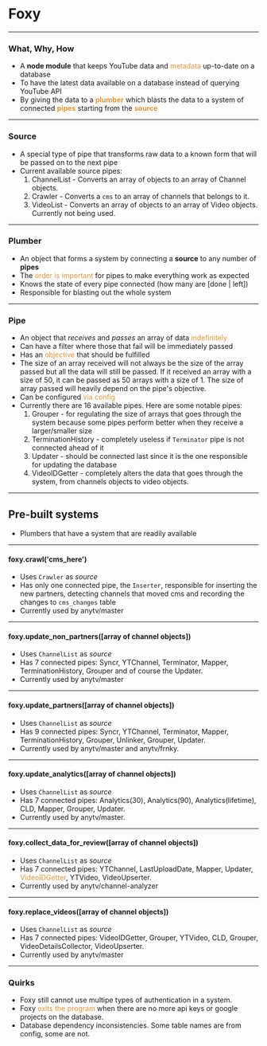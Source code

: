 # Foxy

---

### What, Why, How
- A **node module** that keeps YouTube data and <span style="color: #e49436">metadata</span> up-to-date on a database
- To have the latest data available on a database instead of querying YouTube API
- By giving the data to a <span style="color: #e49436">**plumber**</span> which blasts the data to a system of connected <span style="color: #e49436">**pipes**</span> starting from the <span style="color: #e49436">**source**</span>

---

### Source
- A special type of pipe that transforms raw data to a known form that will be passed on to the next pipe
- Current available source pipes:
  1. ChannelList - Converts an array of objects to an array of Channel objects.
  2. Crawler - Converts a `cms` to an array of channels that belongs to it.
  3. VideoList - Converts an array of objects to an array of Video objects. Currently not being used.

---

### Plumber
- An object that forms a system by connecting a **source** to any number of **pipes**
- The <span style="color: #e49436">order is important</span> for pipes to make everything work as expected
- Knows the state of every pipe connected (how many are [done | left])
- Responsible for blasting out the whole system

---

### Pipe
- An object that *receives* and *passes* an array of data <span style="color: #e49436">indefinitely</span>
- Can have a filter where those that fail will be immediately passed
- Has an <span style="color: #e49436">objective</span> that should be fulfilled
- The size of an array received will not always be the size of the array passed but all the data will still be passed. If it received an array with a size of 50, it can be passed as 50 arrays with a size of 1. The size of array passed will heavily depend on the pipe's objective.
- Can be configured <span style="color: #e49436">via config</span>
- Currently there are 16 available pipes. Here are some notable pipes:
  1. Grouper - for regulating the size of arrays that goes through the system because some pipes perform better when they receive a larger/smaller size
  2. TerminationHistory - completely useless if `Terminator` pipe is not connected ahead of it
  3. Updater - should be connected last since it is the one responsible for updating the database
  4. VideoIDGetter - completely alters the data that goes through the system, from channels objects to video objects.

---

## Pre-built systems
- Plumbers that have a system that are readily available

---

#### foxy.crawl('cms_here')
- Uses `Crawler` as *source*
- Has only one connected pipe, the `Inserter`, responsible for inserting the new partners, detecting channels that moved cms and recording the changes to `cms_changes` table
- Currently used by anytv/master

---

#### foxy.update_non_partners([array of channel objects])
- Uses `ChannelList` as *source*
- Has 7 connected pipes: Syncr, YTChannel, Terminator, Mapper, TerminationHistory, Grouper and of course the Updater.
- Currently used by anytv/master

---

#### foxy.update_partners([array of channel objects])
- Uses `ChannelList` as *source*
- Has 9 connected pipes: Syncr, YTChannel, Terminator, Mapper, TerminationHistory, Grouper, Unlinker, Grouper, Updater.
- Currently used by anytv/master and anytv/frnky.

---

#### foxy.update_analytics([array of channel objects])
- Uses `ChannelList` as *source*
- Has 7 connected pipes: Analytics(30), Analytics(90), Analytics(lifetime), CLD, Mapper, Grouper, Updater.
- Currently used by anytv/master.

---

#### foxy.collect_data_for_review([array of channel objects])
- Uses `ChannelList` as *source*
- Has 7 connected pipes: YTChannel, LastUploadDate, Mapper, Updater, <span style="color: #e49436">VideoIDGetter</span>, YTVideo, VideoUpserter.
- Currently used by anytv/channel-analyzer

---

#### foxy.replace_videos([array of channel objects])
- Uses `ChannelList` as *source*
- Has 7 connected pipes: VideoIDGetter, Grouper, YTVideo, CLD, Grouper, VideoDetailsCollector, VideoUpserter.
- Currently used by anytv/master

---

### Quirks
- Foxy still cannot use multipe types of authentication in a system.
- Foxy <span style="color: #e49436">exits the program</span> when there are no more api keys or google projects on the database.
- Database dependency inconsistencies. Some table names are from config, some are not.
